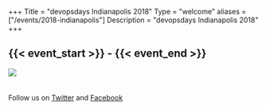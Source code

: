 +++
Title = "devopsdays Indianapolis 2018"
Type = "welcome"
aliases = ["/events/2018-indianapolis"]
Description = "devopsdays Indianapolis 2018"
+++

<h2>{{< event_start >}} - {{< event_end >}}</h2>

<img style="float: center; max-width: 500px; padding: 0px 20px 20px 0px" src="/events/2018-indianapolis/logo-square.jpg"></img>

Follow us on <a href="https://goo.gl/QmezHs">Twitter</a> and <a href="https://goo.gl/hBX6nt">Facebook</a>
